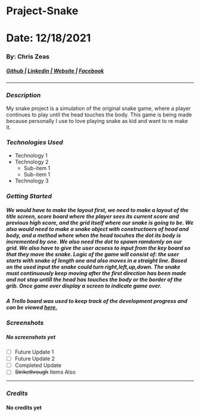 # Praject-Snake
# Date: 12/18/2021 #
### By: Chris Zeas
##### [Github |]() [Linkedin | ]() [ Website |]() [ Facebook]()
***
### ***Description***
My snake project is a simulation of the original snake game, where a player continues to play until the head touches the body. This game is being made because personally I use to love playing snake as kid and want to re make it. 
### ***Technologies Used***
* Technology 1
* Technology 2
    * Sub-item 1
    * Sub-item 1
* Technology 3
### ***Getting Started***
##### We would have to make the layout first, we need to make a layout of the title screen, score board where the player sees its current score and previous high score, and the grid itself where our snake is going to be. We also would need to make a snake object with constructoers of head and body, and a method where when the head tocuhes the dot its body is incremented by one. We also need the dot to spawn ramdomly on our grid. We also have to give the user acsess to input from the key board so that they move the snake. Logic of the game will consist of: the user starts with snake of length one and also moves in a straight line. Based on the used input the snake could turn right,left,up,down. The snake must continuously keep moving after the first direction has been made and not stop untill the head has touches the body or the border of the grib. Once game over display a screen to indicate game over. 
##### A Trello board was used to keep track of the development progress and can be viewed [here.](https://trello.com/b/E17uenko/requirements)
### ***Screenshots***

##### No screenshots yet 

- [ ] Future Update 1
- [ ] Future Update 2
- [ ] Completed Update
- [ ] ~~Strikethrough~~ Items Also
***

### ***Credits***
#### No credits yet
